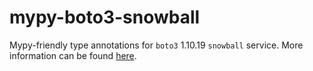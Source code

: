 # mypy-boto3-snowball

Mypy-friendly type annotations for `boto3` 1.10.19 `snowball` service.
More information can be found [here](https://github.com/vemel/mypy_boto3).